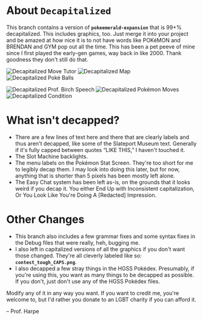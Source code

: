 # About **`Decapitalized`**
This branch contains a version of **`pokeemerald-expansion`** that is 99+% decapitalized. This includes graphics, too. Just merge it into your project and be amazed at how nice it is to not have words like POKéMON and BRENDAN and GYM pop out all the time. This has been a pet peeve of mine since I first played the early-gen games, way back in like 2000. Thank goodness they don't still do that.

![Decapitalized Move Tutor](https://github.com/user-attachments/assets/5595c40c-f271-41dd-8b3c-4055d0b5585f)
![Decapitalized Map](https://github.com/user-attachments/assets/cac443ac-8597-463c-bad2-3509bf95bfd6)
![Decapitalized Poké Balls](https://github.com/user-attachments/assets/50d30e7b-f685-40a4-a474-be0e32ffc39b)

![Decapitalized Prof. Birch Speech](https://github.com/user-attachments/assets/8d3b4159-c6af-4d8f-ad0e-ac6742c6c983)
![Decapitalized Pokémon Moves](https://github.com/user-attachments/assets/c4671b76-9ac0-40c6-8ce9-264002c7fdb1)
![Decapitalized Condition](https://github.com/user-attachments/assets/184ab15a-1679-49ec-b682-0ec4cde2fc9c)

# What isn't decapped?
- There are a few lines of text here and there that are clearly labels and thus aren't decapped, like some of the Slateport Museum text. Generally if it's fully capped between quotes “LIKE THIS,” I haven't touched it.
- The Slot Machine backlights.
- The menu labels on the Pokémon Stat Screen. They're too short for me to legibly decap them. I may look into doing this later, but for now, anything that is shorter than 5 pixels has been mostly left alone.
- The Easy Chat system has been left as-is, on the grounds that it looks weird if you decap it. You either End Up with Inconsistent capitalization, Or You Look Like You're Doing A \[Redacted\] Impression.

# Other Changes
- This branch also includes a few grammar fixes and some syntax fixes in the Debug files that were really, heh, bugging me.
- I also left in capitalized versions of all the graphics if you don't want those changed. They're all cleverly labeled like so: **`contest_tough_CAPS.png`**.
- I also decapped a few stray things in the HGSS Pokédex. Presumably, if you're using this, you want as many things to be decapped as possible. If you don't, just don't use any of the HGSS Pokédex files.

Modify any of it in any way you want. If you want to credit me, you're welcome to, but I'd rather you donate to an LGBT charity if you can afford it.

– Prof. Harpe
